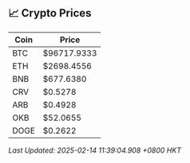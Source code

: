 ## 📈 Crypto Prices

| Coin | Price |
| ---- | ----- |
| BTC | $96717.9333 |
| ETH | $2698.4556 |
| BNB | $677.6380 |
| CRV | $0.5278 |
| ARB | $0.4928 |
| OKB | $52.0655 |
| DOGE | $0.2622 |

_Last Updated: 2025-02-14 11:39:04.908 +0800 HKT_
